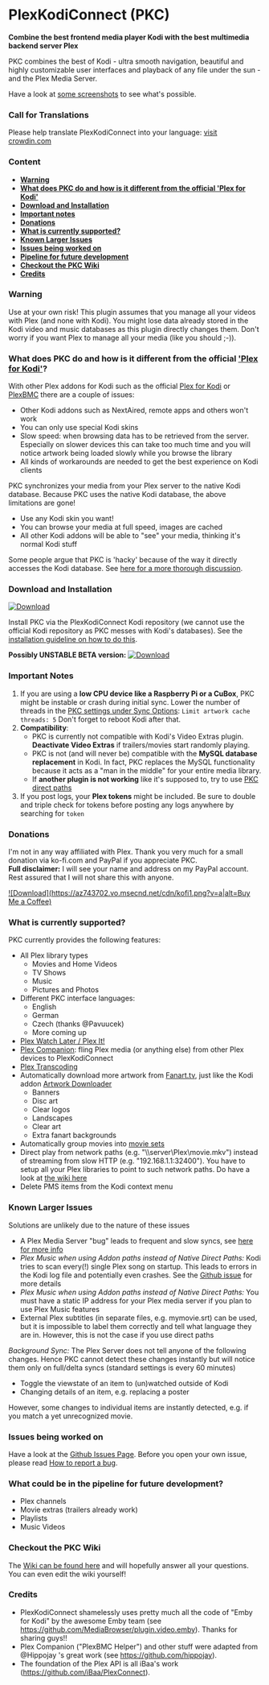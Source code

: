 # PlexKodiConnect (PKC)
**Combine the best frontend media player Kodi with the best multimedia backend server Plex**

PKC combines the best of Kodi - ultra smooth navigation, beautiful and highly customizable user interfaces and playback of any file under the sun - and the Plex Media Server.

Have a look at [some screenshots](https://github.com/croneter/PlexKodiConnect/wiki/Some-PKC-Screenshots) to see what's possible. 

### Call for Translations

Please help translate PlexKodiConnect into your language: [visit crowdin.com](https://crowdin.com/project/plexkodiconnect/invite)


### Content
* [**Warning**](#warning)
* [**What does PKC do and how is it different from the official 'Plex for Kodi'**](#what-does-pkc-do-and-how-is-it-different-from-the-official-plex-for-kod)
* [**Download and Installation**](#download-and-installation)
* [**Important notes**](#important-notes)
* [**Donations**](#donations)
* [**What is currently supported?**](#what-is-currently-supported)
* [**Known Larger Issues**](#known-larger-issues)
* [**Issues being worked on**](#issues-being-worked-on)
* [**Pipeline for future development**](#what-could-be-in-the-pipeline-for-future-development)
* [**Checkout the PKC Wiki**](#checkout-the-pkc-wiki)
* [**Credits**](#credits)

### Warning
Use at your own risk! This plugin assumes that you manage all your videos with Plex (and none with Kodi). You might lose data already stored in the Kodi video and music databases as this plugin directly changes them. Don't worry if you want Plex to manage all your media (like you should ;-)). 

### What does PKC do and how is it different from the official ['Plex for Kodi'](https://www.plex.tv/apps/computer/kodi/)?

With other Plex addons for Kodi such as the official [Plex for Kodi](https://www.plex.tv/apps/computer/kodi/) or [PlexBMC](https://forums.plex.tv/discussion/106593/plexbmc-xbmc-add-on-to-connect-to-plex-media-server) there are a couple of issues:
- Other Kodi addons such as NextAired, remote apps and others won't work
- You can only use special Kodi skins
- Slow speed: when browsing data has to be retrieved from the server. Especially on slower devices this can take too much time and you will notice artwork being loaded slowly while you browse the library
- All kinds of workarounds are needed to get the best experience on Kodi clients

PKC synchronizes your media from your Plex server to the native Kodi database. Because PKC uses the native Kodi database, the above limitations are gone! 
- Use any Kodi skin you want!
- You can browse your media at full speed, images are cached
- All other Kodi addons will be able to "see" your media, thinking it's normal Kodi stuff

Some people argue that PKC is 'hacky' because of the way it directly accesses the Kodi database. See [here for a more thorough discussion](https://github.com/croneter/PlexKodiConnect/wiki/Is-PKC-'hacky'%3F). 

### Download and Installation
[ ![Download](https://api.bintray.com/packages/croneter/PlexKodiConnect/PlexKodiConnect/images/download.svg) ](https://dl.bintray.com/croneter/PlexKodiConnect/bin/repository.plexkodiconnect/repository.plexkodiconnect-1.0.0.zip)

Install PKC via the PlexKodiConnect Kodi repository (we cannot use the official Kodi repository as PKC messes with Kodi's databases). See the [installation guideline on how to do this](https://github.com/croneter/PlexKodiConnect/wiki/Installation).

**Possibly UNSTABLE BETA version:** [ ![Download](https://api.bintray.com/packages/croneter/PlexKodiConnect_BETA/PlexKodiConnect_BETA/images/download.svg) ](https://dl.bintray.com/croneter/PlexKodiConnect_BETA/bin-BETA/repository.plexkodiconnectbeta/repository.plexkodiconnectbeta-1.0.0.zip)

### Important Notes

1. If you are using a **low CPU device like a Raspberry Pi or a CuBox**, PKC might be instable or crash during initial sync. Lower the number of threads in the [PKC settings under Sync Options](https://github.com/croneter/PlexKodiConnect/wiki/PKC-settings#sync-options): `Limit artwork cache threads: 5`
Don't forget to reboot Kodi after that.
2. **Compatibility**: 
    * PKC is currently not compatible with Kodi's Video Extras plugin. **Deactivate Video Extras** if trailers/movies start randomly playing. 
    * PKC is not (and will never be) compatible with the **MySQL database replacement** in Kodi. In fact, PKC replaces the MySQL functionality because it acts as a "man in the middle" for your entire media library.
    * If **another plugin is not working** like it's supposed to, try to use [PKC direct paths](https://github.com/croneter/PlexKodiConnect/wiki/Direct-Paths)
3. If you post logs, your **Plex tokens** might be included. Be sure to double and triple check for tokens before posting any logs anywhere by searching for `token`

### Donations
I'm not in any way affiliated with Plex. Thank you very much for a small donation via ko-fi.com and PayPal if you appreciate PKC.  
**Full disclaimer:** I will see your name and address on my PayPal account. Rest assured that I will not share this with anyone. 

[ ![Download](https://az743702.vo.msecnd.net/cdn/kofi1.png?v=a|alt=Buy Me a Coffee)](https://ko-fi.com/A8182EB)

### What is currently supported?

PKC currently provides the following features:
- All Plex library types
    + Movies and Home Videos
    + TV Shows
    + Music
    + Pictures and Photos
- Different PKC interface languages:
    + English
    + German
    + Czech (thanks @Pavuucek)
    + More coming up
- [Plex Watch Later / Plex It!](https://support.plex.tv/hc/en-us/sections/200211783-Plex-It-)
- [Plex Companion](https://support.plex.tv/hc/en-us/sections/200276908-Plex-Companion): fling Plex media (or anything else) from other Plex devices to PlexKodiConnect
- [Plex Transcoding](https://support.plex.tv/hc/en-us/articles/200250377-Transcoding-Media)
- Automatically download more artwork from [Fanart.tv](https://fanart.tv/), just like the Kodi addon [Artwork Downloader](http://kodi.wiki/view/Add-on:Artwork_Downloader)
    + Banners
    + Disc art
    + Clear logos
    + Landscapes
    + Clear art
    + Extra fanart backgrounds
- Automatically group movies into [movie sets](http://kodi.wiki/view/movie_sets)
- Direct play from network paths (e.g. "\\\\server\\Plex\\movie.mkv") instead of streaming from slow HTTP (e.g. "192.168.1.1:32400"). You have to setup all your Plex libraries to point to such network paths. Do have a look at [the wiki here](https://github.com/croneter/PlexKodiConnect/wiki/Direct-Paths)
- Delete PMS items from the Kodi context menu

### Known Larger Issues

Solutions are unlikely due to the nature of these issues
- A Plex Media Server "bug" leads to frequent and slow syncs, see [here for more info](https://github.com/croneter/PlexKodiConnect/issues/135)
- *Plex Music when using Addon paths instead of Native Direct Paths:* Kodi tries to scan every(!) single Plex song on startup. This leads to errors in the Kodi log file and potentially even crashes. See the [Github issue](https://github.com/croneter/PlexKodiConnect/issues/14) for more details
- *Plex Music when using Addon paths instead of Native Direct Paths:* You must have a static IP address for your Plex media server if you plan to use Plex Music features
- External Plex subtitles (in separate files, e.g. mymovie.srt) can be used, but it is impossible to label them correctly and tell what language they are in. However, this is not the case if you use direct paths

*Background Sync:*
The Plex Server does not tell anyone of the following changes. Hence PKC cannot detect these changes instantly but will notice them only on full/delta syncs (standard settings is every 60 minutes)
- Toggle the viewstate of an item to (un)watched outside of Kodi
- Changing details of an item, e.g. replacing a poster  

However, some changes to individual items are instantly detected, e.g. if you match a yet unrecognized movie. 


### Issues being worked on

Have a look at the [Github Issues Page](https://github.com/croneter/PlexKodiConnect/issues). Before you open your own issue, please read [How to report a bug](https://github.com/croneter/PlexKodiConnect/wiki/How-to-Report-A-Bug).


### What could be in the pipeline for future development?

- Plex channels
- Movie extras (trailers already work)
- Playlists
- Music Videos

### Checkout the PKC Wiki
The [Wiki can be found here](https://github.com/croneter/PlexKodiConnect/wiki) and will hopefully answer all your questions. You can even edit the wiki yourself!

### Credits

- PlexKodiConnect shamelessly uses pretty much all the code of "Emby for Kodi" by the awesome Emby team (see https://github.com/MediaBrowser/plugin.video.emby). Thanks for sharing guys!!
- Plex Companion ("PlexBMC Helper") and other stuff were adapted from @Hippojay 's great work (see https://github.com/hippojay).
- The foundation of the Plex API is all iBaa's work (https://github.com/iBaa/PlexConnect).
